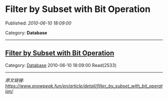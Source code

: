 # Filter by Subset with Bit Operation

Published: *2010-06-10 18:09:00*

Category: __Database__

---------

## [Filter by Subset with Bit Operation](/en/article/detail/filter_by_subset_with_bit_operation/)

Category: [Database](/en/article/category/database/) 2010-06-10 18:09:00 Read(2533)


---
*原文链接: https://www.snowpeak.fun/en/article/detail/filter_by_subset_with_bit_operation/*
